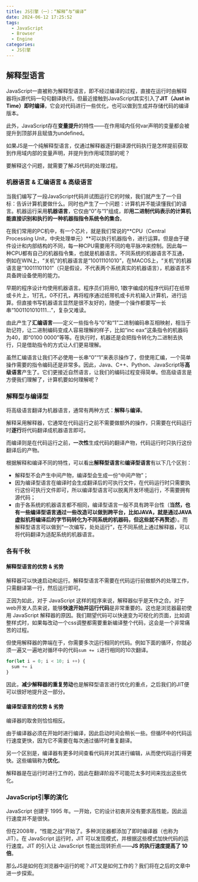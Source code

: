 ```yaml
---
title: JS引擎（一）：“解释”与“编译”
date: 2024-06-12 17:25:52
tags:
  - JavaScript
  - Browser
  - Engine
categories:
  - JS引擎
---
```

## 解释型语言

JavaScript一直被称为解释型语言，即不经过编译的过程，直接在运行时由解释器将js源代码一句句翻译执行。但最近接触到JavaScript其实引入了**JIT（Just in Time）即时编译**，它会对代码进行一些优化，也可以做到生成并存储代码的编译版本。

此外，JavaScript存在**变量提升**的特性——在作用域内任何var声明的变量都会被提升到顶部并且赋值为undefined。

如果JS是一个纯解释型语言，仅通过解释器逐行翻译源代码执行是怎样提前获取到作用域内部的变量声明，并提升到作用域顶部的呢？

要解释这个问题，就需要了解JS代码的处理过程。

### 机器语言 & 汇编语言 & 高级语言

当我们编写了一段JavaScript代码并试图运行它的时候，我们就产生了一个目标：告诉计算机要做什么。同时也产生了一个问题：计算机并不能读懂我们的语言。机器运行采用**机器语言**，它仅由“0”与“1”组成，即**用二进制代码表示的计算机能直接识别和执行的一种机器指指令系统令的集合**。

在我们常用的PC机中，有一个芯片，就是我们常说的**CPU（Central Processing Unit，中央处理单元）**可以执行机器指令，进行运算。但是由于硬件设计和内部结构的不同，每一种CPU需要用不同的电平脉冲来控制。因此每一种CPU都有自己的机器指令集，也就是机器语言。不同系统的机器语言不互通，例如在WIN上，“关机”的机器语言是“10011101010”，在MACOS上，“关机”的机器语言是“10011101101”（只是假设，不代表两个系统真实的机器语言），机器语言不具备跨设备使用的能力。

早期的程序设计均使用机器语言。程序员们将用0, 1数字编成的程序代码打在纸带或卡片上，1打孔，0不打孔，再将程序通过纸带机或卡片机输入计算机，进行运算。但直接书写机器语言显然是很不友好的，随便一个操作都要写一长串“1001101010111...”，复杂又难读。

由此产生了**汇编语言**——定义一些指令与“0”和“1”二进制编码串互相映射，相当于助记符，让二进制编码变成人容易理解的样子，比如“inc eax”这条指令的机器码为40，即“0100 0000”等等。在执行时，机器还是会把指令转化为二进制去执行，只是借助指令的方式让人们更易理解。

虽然汇编语言让我们不必使用一长串“0”“1”来表示操作了，但使用汇编，一个简单操作需要的指令编码还是非常多。因此，Java、C++、Python、JavaScript等**高级语言**产生了。它们更接近自然语言，让我们的编码过程变得简单。但高级语言是方便我们理解了，计算机要如何理解呢？

### 解释型与编译型

将高级语言翻译为机器语言，通常有两种方式：**解释**与**编译**。

解释采用解释器，它通常在代码运行之前不需要做额外的操作，只需要在代码运行时**逐行**将代码翻译成机器语言即可。

而编译则是在代码运行之前，**一次性**生成代码的翻译产物，代码运行时只执行这份翻译后的产物。

根据解释和编译不同的特性，可以看出**解释型语言**和**编译型语言**有以下几个区别：

- 解释型不会产生中间产物，编译型会生成一份“中间产物”；
- 因为编译型语言在编译时会生成翻译后的可执行文件，在代码运行时只需要执行这份可执行文件即可，所以编译型语言可以脱离开发环境运行，不需要拥有源代码；
- 由于各系统的机器语言都不相同，编译型语言一般不具有跨平台性（**当然，也有一些编译型语言通过一些改造可以做到跨平台，比如JAVA，就是通过JAVA虚拟机将编译后的字节码转化为不同系统的机器码，但这些就不再赘述**）。而解释型语言可以做到“一次编写，处处运行”，在不同系统上通过解释器，可以将代码翻译为适配系统的机器语言。

### 各有千秋
#### 解释型语言的优势 & 劣势

解释器可以快速启动和运行。解释型语言不需要在代码运行前做额外的处理工作，只需翻译第一行，然后运行即可。

正因为如此，对于 JavaScript 这样的程序来说，解释器似乎是天作之合。对于web开发人员来说，能够**快速开始并运行代码**是非常重要的。这也是浏览器最初使用 JavaScript 解释器的原因。我们期望代码可以快速变为可视化的页面，比如调整样式时，如果每改动一个css调整都需要重新编译整个代码，这会是一个非常痛苦的过程。

但使用解释器的弊端在于，你需要多次运行相同的代码。例如下面的循环，你就必须一遍又一遍地对循环中的代码`sum += i`进行相同的10次翻译。

```js
for(let i = 0; i < 10; i ++) {
  sum += i
}
```

因此，**减少解释器的重复劳动**也是解释型语言进行优化的重点，之后我们的JIT便可以很好地提升这一部分。

#### 编译型语言的优势 & 劣势
编译器的取舍则恰恰相反。

由于编译器必须在开始时进行编译，因此启动时间会稍长一些。但循环中的代码运行速度更快，因为它不需要在每次通过循环时重复翻译。

另一个区别是，编译器有更多时间查看代码并对其进行编辑，从而使代码运行得更快。这些编辑称为**优化**。

解释器是在运行时进行工作的，因此在翻译阶段不可能花太多时间来找出这些优化。

### JavaScript引擎的演化

JavaScript 创建于 1995 年。一开始，它的设计初衷并没有要求高性能，因此运行速度并不是很快。

但在2008年，“性能之战”开始了。多种浏览器都添加了即时编译器（也称为 JIT）。在 JavaScript 运行时，JIT 可以发现模式，并根据这些模式加快代码的运行速度。JIT 的引入让 JavaScript 性能出现转折点——**JS 的执行速度提高了 10 倍**。

那么JS是如何在浏览器中运行的呢？JIT又是如何工作的？我们将在之后的文章中进一步探索。